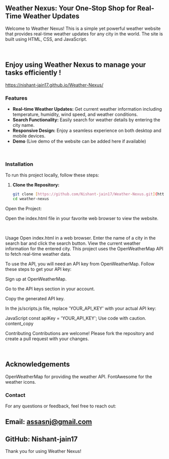 ## Weather Nexus: Your One-Stop Shop for Real-Time Weather Updates

Welcome to Weather Nexus! This is a simple yet powerful weather website that provides real-time weather updates for any city in the world. The site is built using HTML, CSS, and JavaScript.

<br>

## Enjoy using Weather Nexus to manage your tasks efficiently !
https://nishant-jain17.github.io/Weather-Nexus/

### Features

* **Real-time Weather Updates:** Get current weather information including temperature, humidity, wind speed, and weather conditions.
* **Search Functionality:** Easily search for weather details by entering the city name.
* **Responsive Design:** Enjoy a seamless experience on both desktop and mobile devices.
* **Demo** (Live demo of the website can be added here if available)

<br>

### Installation

To run this project locally, follow these steps:

1. **Clone the Repository:**

   ```bash
   git clone [https://github.com/Nishant-jain17/Weather-Nexus.git](https://github.com/Nishant-jain17/Weather-Nexus.git)
   cd weather-nexus
Open the Project:

Open the index.html file in your favorite web browser to view the website.

<br>

Usage
Open index.html in a web browser.
Enter the name of a city in the search bar and click the search button.
View the current weather information for the entered city.
This project uses the OpenWeatherMap API to fetch real-time weather data.

To use the API, you will need an API key from OpenWeatherMap. Follow these steps to get your API key:

Sign up at OpenWeatherMap.

Go to the API keys section in your account.

Copy the generated API key.

In the js/scripts.js file, replace 'YOUR_API_KEY' with your actual API key:

JavaScript
const apiKey = 'YOUR_API_KEY';
Use code with caution.
content_copy
<br>

Contributing
Contributions are welcome! Please fork the repository and create a pull request with your changes.

<br>

## Acknowledgements
OpenWeatherMap for providing the weather API.
FontAwesome for the weather icons.
<br>

### Contact
For any questions or feedback, feel free to reach out:

## Email: assasnj@gmail.com
## GitHub: Nishant-jain17
Thank you for using Weather Nexus!


